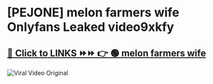 
 # [PEJONE] melon farmers wife Onlyfans Leaked video9xkfy

## <h2><a href="https://clipsfans.com/melon_farmers_wife&ref=git">🔗 Click to LINKS ⏩⏩ 👉 🟢 melon farmers wife </a></h2>

<a href="https://clipsfans.com/melon_farmers_wife&ref=git" rel="nofollow" data-target="animated-image.originalLink"><img src="https://i.ibb.co.com/xMMVF88/686577567.gif" alt="Viral Video Original" style="max-width: 100%; display: inline-block;" data-target="animated-image.originalImage"></a>

